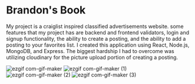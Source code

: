 <h1>Brandon's Book</h1>
<p>My project is a craiglist inspired classified advertisements website. some features that my project has are backend and frontend validators, login and signup functionality, the ability to create a posting, and the ability to add a posting to your favorites list. I created this application using React, Node.js, MongoDB, and Express. The biggest hardship I had to overcome was utilizing cloudinary for the picture upload portion of creating a posting.</p>


  ![ezgif com-gif-maker](https://user-images.githubusercontent.com/77591826/156860173-e7971fe5-53b5-4b9d-b0de-9f9678f4eea0.gif)
  ![ezgif com-gif-maker (1)](https://user-images.githubusercontent.com/77591826/156860177-1c8a1e88-579f-4520-b12c-6fe6342b2416.gif)
  ![ezgif com-gif-maker (2)](https://user-images.githubusercontent.com/77591826/156860180-17c2fb2a-6183-4b2d-abbe-6441f51e5e2b.gif)
  ![ezgif com-gif-maker (3)](https://user-images.githubusercontent.com/77591826/156860181-b21107ad-92d0-463f-872b-0f61653f4183.gif)
